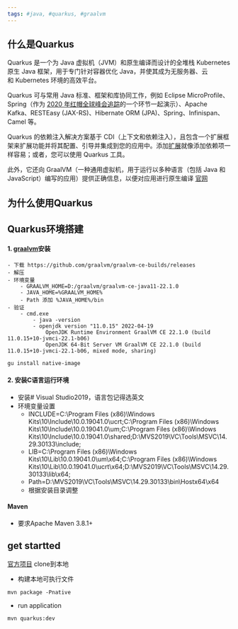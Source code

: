 ```yaml
---
tags: #java, #quarkus, #graalvm
---
```

## 什么是Quarkus
Quarkus 是一个为 Java 虚拟机（JVM）和原生编译而设计的全堆栈 Kubernetes 原生 Java 框架，用于专门针对容器优化 Java，并使其成为无服务器、云和 Kubernetes 环境的高效平台。

Quarkus 可与常用 Java 标准、框架和库协同工作，例如 Eclipse MicroProfile、Spring（作为 [2020 年红帽全球峰会追踪](https://tracks.redhat.com/c/red-hat-summit-virtu-11?x=QBJ6Wl&sc_cid=7013a000002DgCjAAK)的一个环节一起演示）、Apache Kafka、RESTEasy (JAX-RS)、Hibernate ORM (JPA)、Spring、Infinispan、Camel 等。

Quarkus 的依赖注入解决方案基于 CDI（上下文和依赖注入），且包含一个扩展框架来扩展功能并将其配置、引导并集成到您的应用中。添加[扩展](https://quarkus.io/extensions/)就像添加依赖项一样容易；或者，您可以使用 Quarkus 工具。

此外，它还向 GraalVM（一种通用虚拟机，用于运行以多种语言（包括 Java 和 JavaScript）编写的应用）提供正确信息，以便对应用进行原生编译
[官网](https://quarkus.io/guides/)
## 为什么使用Quarkus
## Quarkus环境搭建
#### 1. [graalvm](https://github.com/graalvm)安装
	- 下载 https://github.com/graalvm/graalvm-ce-builds/releases
	- 解压
	- 环境变量
		- GRAALVM_HOME=D:/graalvm/graalvm-ce-java11-22.1.0
		- JAVA_HOME=%GRAALVM_HOME%
		- Path 添加 %JAVA_HOME%/bin
	- 验证 
		- cmd.exe
			- java -version
			- openjdk version "11.0.15" 2022-04-19
				OpenJDK Runtime Environment GraalVM CE 22.1.0 (build 11.0.15+10-jvmci-22.1-b06)
				OpenJDK 64-Bit Server VM GraalVM CE 22.1.0 (build 11.0.15+10-jvmci-22.1-b06, mixed mode, sharing)

```
gu install native-image
```

#### 2. 安装C语言运行环境
- 安装# Visual Studio2019，语言包记得选英文
- 环境变量设置
	- INCLUDE=C:\Program Files (x86)\Windows Kits\10\Include\10.0.19041.0\ucrt;C:\Program Files (x86)\Windows Kits\10\Include\10.0.19041.0\um;C:\Program Files (x86)\Windows Kits\10\Include\10.0.19041.0\shared;D:\MVS2019\VC\Tools\MSVC\14.29.30133\include;
	- LIB=C:\Program Files (x86)\Windows Kits\10\Lib\10.0.19041.0\um\x64;C:\Program Files (x86)\Windows Kits\10\Lib\10.0.19041.0\ucrt\x64;D:\MVS2019\VC\Tools\MSVC\14.29.30133\lib\x64;
	- Path=D:\MVS2019\VC\Tools\MSVC\14.29.30133\bin\Hostx64\x64
	- 根据安装目录调整

#### Maven
- 要求Apache Maven 3.8.1+

## get startted
[官方项目](https://github.com/quarkusio/quarkus-quickstarts.git)
clone到本地
- 构建本地可执行文件
```
mvn package -Pnative
```
- run application
```
mvn quarkus:dev
```

